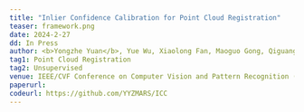 ```yaml
---
title: "Inlier Confidence Calibration for Point Cloud Registration" 
teaser: framework.png
date: 2024-2-27
dd: In Press
author: <b>Yongzhe Yuan</b>, Yue Wu, Xiaolong Fan, Maoguo Gong, Qiguang Miao, Wenping Ma
tag1: Point Cloud Registration
tag2: Unsupervised
venue: IEEE/CVF Conference on Computer Vision and Pattern Recognition (CVPR)
paperurl:
codeurl: https://github.com/YYZMARS/ICC
---
```



